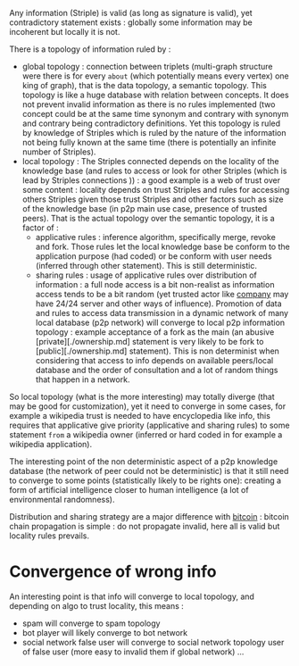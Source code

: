 [hm]: # (+++)
[hm]: # (date = "2015-05-30T12:43:26+01:00")
[hm]: # (draft = true)
[hm]: # (title = "Topology in P2P striple")
[hm]: # (+++)


Any information (Striple) is valid (as long as signature is valid), yet contradictory statement exists : globally some information may be incoherent but locally it is not.

There is a topology of information ruled by :
  - global topology : connection between triplets (multi-graph structure were there is for every `about` (which potentially means every vertex) one king of graph), that is the data topology, a semantic topology. This topology is like a huge database with relation between concepts. It does not prevent invalid information as there is no rules implemented (two concept could be at the same time synonym and contrary with synonym and contrary being contradictory definitions.
Yet this topology is ruled by knowledge of Striples which is ruled by the nature of the information not being fully known at the same time (there is potentially an infinite number of Striples). 
  - local topology : The Striples connected depends on the locality of the knowledge base (and rules to access or look for other Striples (which is lead by Striples connections )) : a good example is a web of trust over some content : locality depends on trust Striples and rules for accessing others Striples given those trust Striples and other factors such as size of the knowledge base (in p2p main use case, presence of trusted peers). That is the actual topology over the semantic topology, it is a factor of :
    - applicative rules : inference algorithm, specifically merge, revoke and fork. Those rules let the local knowledge base be conform to the application purpose (had coded) or be conform with user needs (inferred through other statement). This is still deterministic.
    - sharing rules : usage of applicative rules over distribution of information : a full node access is a bit non-realist as information access tends to be a bit random (yet trusted actor like [company](./company.md) may have 24/24 server and other ways of influence).
    Promotion of data and rules to access data transmission in a dynamic network of many local database (p2p network) will converge to local p2p information topology : example acceptance of a fork as the main (an abusive [private][./ownership.md] statement is very likely to be fork to [public][./ownership.md] statement). This is non determinist when considering that access to info depends on available peers/local database and the order of consultation and a lot of random things that happen in a network.


So local topology (what is the more interesting) may totally diverge (that may be good for customization), yet it need to converge in some cases, for example a wikipedia trust is needed to have encyclopedia like info, this requires that applicative give priority (applicative and sharing rules) to some statement `from` a wikipedia owner (inferred or hard coded in for example a wikipedia application). 

The interesting point of the non deterministic aspect of a p2p knowledge database (the network of peer could not be deterministic) is that it still need to converge to some points (statistically likely to be rights one): creating a form of artificial intelligence closer to human intelligence (a lot of environmental randomness).

Distribution and sharing strategy are a major difference with [bitcoin](./sidechain.md) : bitcoin chain propagation is simple : do not propagate invalid, here all is valid but locality rules prevails. 

# Convergence of wrong info


An interesting point is that info will converge to local topology, and depending on algo to trust locality, this means :

- spam will converge to spam topology
- bot player will likely converge to bot network
- social network false user will converge to social network topology user of false user (more easy to invalid them if global network)
...
